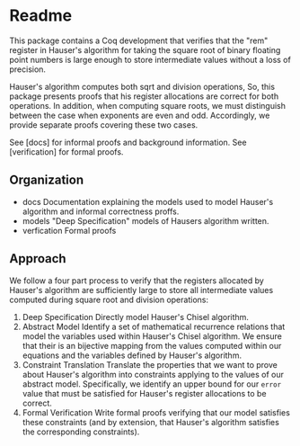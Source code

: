 Readme
======

This package contains a Coq development that verifies that the "rem"
register in Hauser's algorithm for taking the square root of binary
floating point numbers is large enough to store intermediate values
without a loss of precision.

Hauser's algorithm computes both sqrt and division operations, So,
this package presents proofs that his register allocations are
correct for both operations. In addition, when computing square
roots, we must distinguish between the case when exponents are even
and odd. Accordingly, we provide separate proofs covering these
two cases.

See [docs] for informal proofs and background information. See
[verification] for formal proofs.

Organization
------------

* docs
  Documentation explaining the models used to model Hauser's
  algorithm and informal correctness proffs.
* models
  "Deep Specification" models of Hausers algorithm written.
* verfication
  Formal proofs

Approach
--------

We follow a four part process to verify that the registers
allocated by Hauser's algorithm are sufficiently large to store
all intermediate values computed during square root and division
operations:

1. Deep Specification
   Directly model Hauser's Chisel algorithm.
2. Abstract Model
   Identify a set of mathematical recurrence relations that model
   the variables used within Hauser's Chisel algorithm. We ensure
   that their is an bijective mapping from the values computed within
   our equations and the variables defined by Hauser's algorithm.
3. Constraint Translation
   Translate the properties that we want to prove about Hauser's
   algorithm into constraints applying to the values of our abstract
   model. Specifically, we identify an upper bound for our `error`
   value that must be satisfied for Hauser's register allocations
   to be correct.
4. Formal Verification
   Write formal proofs verifying that our model satisfies these
   constraints (and by extension, that Hauser's algorithm satisfies
   the corresponding constraints).
